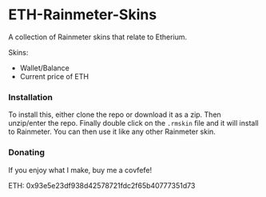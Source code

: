 # ETH-Rainmeter-Skins
A collection of Rainmeter skins that relate to Etherium.

Skins:
* Wallet/Balance
* Current price of ETH

### Installation
To install this, either clone the repo or download it as a zip. Then unzip/enter the repo. Finally double click on the `.rmskin` file and it will install to Rainmeter. You can then use it like any other Rainmeter skin.

### Donating
If you enjoy what I make, buy me a covfefe!

ETH: 0x93e5e23df938d42578721fdc2f65b40777351d73

